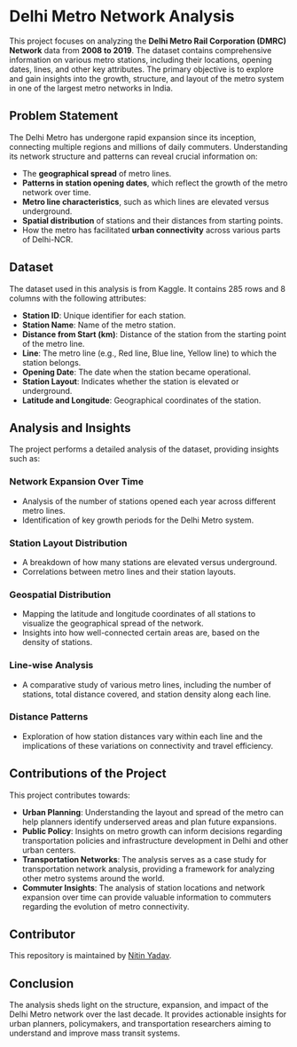 # Delhi Metro Network Analysis

This project focuses on analyzing the **Delhi Metro Rail Corporation (DMRC) Network** data from **2008 to 2019**. The dataset contains comprehensive information on various metro stations, including their locations, opening dates, lines, and other key attributes. The primary objective is to explore and gain insights into the growth, structure, and layout of the metro system in one of the largest metro networks in India.

## Problem Statement

The Delhi Metro has undergone rapid expansion since its inception, connecting multiple regions and millions of daily commuters. Understanding its network structure and patterns can reveal crucial information on:

- The **geographical spread** of metro lines.
- **Patterns in station opening dates**, which reflect the growth of the metro network over time.
- **Metro line characteristics**, such as which lines are elevated versus underground.
- **Spatial distribution** of stations and their distances from starting points.
- How the metro has facilitated **urban connectivity** across various parts of Delhi-NCR.

## Dataset

The dataset used in this analysis is from Kaggle. It contains 285 rows and 8 columns with the following attributes:

- **Station ID**: Unique identifier for each station.
- **Station Name**: Name of the metro station.
- **Distance from Start (km)**: Distance of the station from the starting point of the metro line.
- **Line**: The metro line (e.g., Red line, Blue line, Yellow line) to which the station belongs.
- **Opening Date**: The date when the station became operational.
- **Station Layout**: Indicates whether the station is elevated or underground.
- **Latitude and Longitude**: Geographical coordinates of the station.

## Analysis and Insights

The project performs a detailed analysis of the dataset, providing insights such as:

### Network Expansion Over Time

- Analysis of the number of stations opened each year across different metro lines.
- Identification of key growth periods for the Delhi Metro system.

### Station Layout Distribution

- A breakdown of how many stations are elevated versus underground.
- Correlations between metro lines and their station layouts.

### Geospatial Distribution

- Mapping the latitude and longitude coordinates of all stations to visualize the geographical spread of the network.
- Insights into how well-connected certain areas are, based on the density of stations.

### Line-wise Analysis

- A comparative study of various metro lines, including the number of stations, total distance covered, and station density along each line.

### Distance Patterns

- Exploration of how station distances vary within each line and the implications of these variations on connectivity and travel efficiency.

## Contributions of the Project

This project contributes towards:

- **Urban Planning**: Understanding the layout and spread of the metro can help planners identify underserved areas and plan future expansions.
- **Public Policy**: Insights on metro growth can inform decisions regarding transportation policies and infrastructure development in Delhi and other urban centers.
- **Transportation Networks**: The analysis serves as a case study for transportation network analysis, providing a framework for analyzing other metro systems around the world.
- **Commuter Insights**: The analysis of station locations and network expansion over time can provide valuable information to commuters regarding the evolution of metro connectivity.

## Contributor

This repository is maintained by [Nitin Yadav](https://github.com/NitinYadav1511).

## Conclusion

The analysis sheds light on the structure, expansion, and impact of the Delhi Metro network over the last decade. It provides actionable insights for urban planners, policymakers, and transportation researchers aiming to understand and improve mass transit systems.
